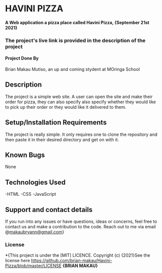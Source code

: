 # HAVINI PIZZA
#### A Web application a pizza place called Havini Pizza, {September 21st 2021}
### The project's live link is provided in the description of the project
#### Project Done By 
Brian Makau Mutiso, an up and coming stydent at MOringa School
## Description
The project is a simple web site. A user can open the site and make their order for pizza, they can also specify also specify whether they would like to pick up their order or they would like it delivered to them.
## Setup/Installation Requirements
The project is really simple. It only requires one to clone the repository and then paste it in their desired directory and get on with it.
## Known Bugs
None
## Technologies Used
-HTML -CSS -JavaScript
## Support and contact details
If you run into any issues or have questions, ideas or concerns, feel free to contact us and make a contribution to the code. Reach out to me via email @makaubryann@gmail.com}
### License
*{This project is under the [MIT] LICENCE. Copyright (c) {2021}See the license here https://github.com/brian-makau/Havini-Pizza/blob/master/LICENSE **{BRIAN MAKAU}**
